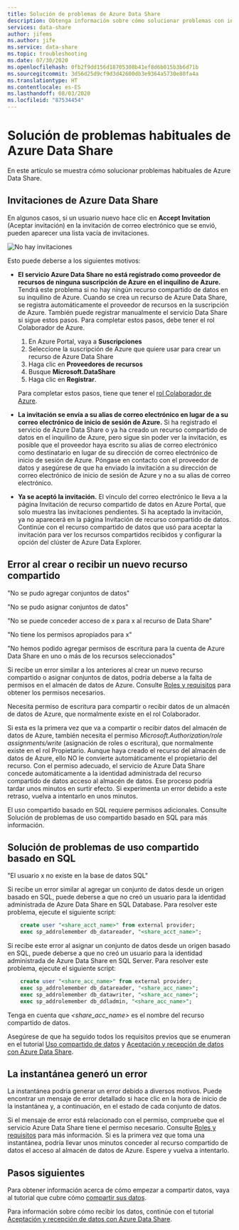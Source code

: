 ```yaml
---
title: Solución de problemas de Azure Data Share
description: Obtenga información sobre cómo solucionar problemas con invitaciones y errores al crear o recibir recursos compartidos de datos con Azure Data Share.
services: data-share
author: jifems
ms.author: jife
ms.service: data-share
ms.topic: troubleshooting
ms.date: 07/30/2020
ms.openlocfilehash: 0fb2f9dd156d18705308b41ef8d6b015b3b6d71b
ms.sourcegitcommit: 3d56d25d9cf9d3d42600db3e9364a5730e80fa4a
ms.translationtype: HT
ms.contentlocale: es-ES
ms.lasthandoff: 08/03/2020
ms.locfileid: "87534454"
---
```

# <a name="troubleshoot-common-issues-in-azure-data-share"></a>Solución de problemas habituales de Azure Data Share 

En este artículo se muestra cómo solucionar problemas habituales de Azure Data Share. 

## <a name="azure-data-share-invitations"></a>Invitaciones de Azure Data Share 

En algunos casos, si un usuario nuevo hace clic en **Accept Invitation** (Aceptar invitación) en la invitación de correo electrónico que se envió, pueden aparecer una lista vacía de invitaciones. 

![No hay invitaciones](media/no-invites.png)

Esto puede deberse a los siguientes motivos:

* **El servicio Azure Data Share no está registrado como proveedor de recursos de ninguna suscripción de Azure en el inquilino de Azure.** Tendrá este problema si no hay ningún recurso compartido de datos en su inquilino de Azure. Cuando se crea un recurso de Azure Data Share, se registra automáticamente el proveedor de recursos en la suscripción de Azure. También puede registrar manualmente el servicio Data Share si sigue estos pasos. Para completar estos pasos, debe tener el rol Colaborador de Azure.

    1. En Azure Portal, vaya a **Suscripciones**
    1. Seleccione la suscripción de Azure que quiere usar para crear un recurso de Azure Data Share
    1. Haga clic en **Proveedores de recursos**
    1. Busque **Microsoft.DataShare**
    1. Haga clic en **Registrar**. 

    Para completar estos pasos, tiene que tener el [rol Colaborador de Azure](https://docs.microsoft.com/azure/role-based-access-control/built-in-roles#contributor). 

* **La invitación se envía a su alias de correo electrónico en lugar de a su correo electrónico de inicio de sesión de Azure.** Si ha registrado el servicio de Azure Data Share o ya ha creado un recurso compartido de datos en el inquilino de Azure, pero sigue sin poder ver la invitación, es posible que el proveedor haya escrito su alias de correo electrónico como destinatario en lugar de su dirección de correo electrónico de inicio de sesión de Azure. Póngase en contacto con el proveedor de datos y asegúrese de que ha enviado la invitación a su dirección de correo electrónico de inicio de sesión de Azure y no a su alias de correo electrónico.

* **Ya se aceptó la invitación.** El vínculo del correo electrónico le lleva a la página Invitación de recurso compartido de datos en Azure Portal, que solo muestra las invitaciones pendientes. Si ha aceptado la invitación, ya no aparecerá en la página Invitación de recurso compartido de datos. Continúe con el recurso compartido de datos que usó para aceptar la invitación para ver los recursos compartidos recibidos y configurar la opción del clúster de Azure Data Explorer.

## <a name="error-when-creating-or-receiving-a-new-share"></a>Error al crear o recibir un nuevo recurso compartido

"No se pudo agregar conjuntos de datos"

"No se pudo asignar conjuntos de datos"

"No se puede conceder acceso de x para x al recurso de Data Share"

"No tiene los permisos apropiados para x"

"No hemos podido agregar permisos de escritura para la cuenta de Azure Data Share en uno o más de los recursos seleccionados"

Si recibe un error similar a los anteriores al crear un nuevo recurso compartido o asignar conjuntos de datos, podría deberse a la falta de permisos en el almacén de datos de Azure. Consulte [Roles y requisitos](concepts-roles-permissions.md) para obtener los permisos necesarios. 

Necesita permiso de escritura para compartir o recibir datos de un almacén de datos de Azure, que normalmente existe en el rol Colaborador. 

Si esta es la primera vez que va a compartir o recibir datos del almacén de datos de Azure, también necesita el permiso *Microsoft.Authorization/role assignments/write* (asignación de roles o escritura), que normalmente existe en el rol Propietario. Aunque haya creado el recurso del almacén de datos de Azure, ello NO le convierte automáticamente el propietario del recurso. Con el permiso adecuado, el servicio de Azure Data Share concede automáticamente a la identidad administrada del recurso compartido de datos acceso al almacén de datos. Ese proceso podría tardar unos minutos en surtir efecto. Si experimenta un error debido a este retraso, vuelva a intentarlo en unos minutos.

El uso compartido basado en SQL requiere permisos adicionales. Consulte Solución de problemas de uso compartido basado en SQL para más información.

## <a name="troubleshooting-sql-based-sharing"></a>Solución de problemas de uso compartido basado en SQL

"El usuario x no existe en la base de datos SQL"

Si recibe un error similar al agregar un conjunto de datos desde un origen basado en SQL, puede deberse a que no creó un usuario para la identidad administrada de Azure Data Share en SQL Database.  Para resolver este problema, ejecute el siguiente script:

```sql
    create user "<share_acct_name>" from external provider; 
    exec sp_addrolemember db_datareader, "<share_acct_name>";
```      
Si recibe este error al asignar un conjunto de datos desde un origen basado en SQL, puede deberse a que no creó un usuario para la identidad administrada de Azure Data Share en SQL Server.  Para resolver este problema, ejecute el siguiente script:

```sql
    create user "<share_acc_name>" from external provider; 
    exec sp_addrolemember db_datareader, "<share_acc_name>"; 
    exec sp_addrolemember db_datawriter, "<share_acc_name>"; 
    exec sp_addrolemember db_ddladmin, "<share_acc_name>";
```
Tenga en cuenta que *<share_acc_name>* es el nombre del recurso compartido de datos.      

Asegúrese de que ha seguido todos los requisitos previos que se enumeran en el tutorial [Uso compartido de datos](share-your-data.md) y [Aceptación y recepción de datos con Azure Data Share](subscribe-to-data-share.md).

## <a name="snapshot-failed"></a>La instantánea generó un error
La instantánea podría generar un error debido a diversos motivos. Puede encontrar un mensaje de error detallado si hace clic en la hora de inicio de la instantánea y, a continuación, en el estado de cada conjunto de datos. 

Si el mensaje de error está relacionado con el permiso, compruebe que el servicio Azure Data Share tiene el permiso necesario. Consulte [Roles y requisitos](concepts-roles-permissions.md) para más información. Si es la primera vez que toma una instantánea, podría llevar unos minutos conceder al recurso compartido de datos el acceso al almacén de datos de Azure. Espere y vuelva a intentarlo.

## <a name="next-steps"></a>Pasos siguientes

Para obtener información acerca de cómo empezar a compartir datos, vaya al tutorial que cubre cómo [compartir sus datos](share-your-data.md). 

Para información sobre cómo recibir los datos, continúe con el tutorial [Aceptación y recepción de datos con Azure Data Share](subscribe-to-data-share.md).

